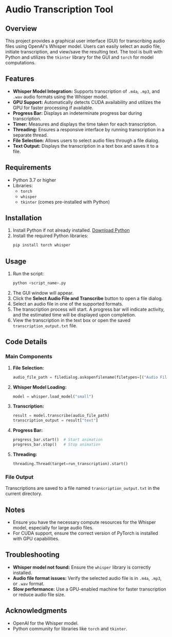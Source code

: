 # Audio Transcription Tool

## Overview
This project provides a graphical user interface (GUI) for transcribing audio files using OpenAI's Whisper model. Users can easily select an audio file, initiate transcription, and view/save the resulting text. The tool is built with Python and utilizes the `tkinter` library for the GUI and `torch` for model computations.

## Features
- **Whisper Model Integration:** Supports transcription of `.m4a`, `.mp3`, and `.wav` audio formats using the Whisper model.
- **GPU Support:** Automatically detects CUDA availability and utilizes the GPU for faster processing if available.
- **Progress Bar:** Displays an indeterminate progress bar during transcription.
- **Timer:** Measures and displays the time taken for each transcription.
- **Threading:** Ensures a responsive interface by running transcription in a separate thread.
- **File Selection:** Allows users to select audio files through a file dialog.
- **Text Output:** Displays the transcription in a text box and saves it to a file.

## Requirements
- Python 3.7 or higher
- Libraries:
  - `torch`
  - `whisper`
  - `tkinter` (comes pre-installed with Python)

## Installation
1. Install Python if not already installed. [Download Python](https://www.python.org/downloads/)
2. Install the required Python libraries:
   ```bash
   pip install torch whisper
   ```

## Usage
1. Run the script:
   ```bash
   python <script_name>.py
   ```
2. The GUI window will appear.
3. Click the **Select Audio File and Transcribe** button to open a file dialog.
4. Select an audio file in one of the supported formats.
5. The transcription process will start. A progress bar will indicate activity, and the estimated time will be displayed upon completion.
6. View the transcription in the text box or open the saved `transcription_output.txt` file.

## Code Details
### Main Components
1. **File Selection:**
   ```python
   audio_file_path = filedialog.askopenfilename(filetypes=[("Audio Files", "*.m4a;*.mp3;*.wav")])
   ```
2. **Whisper Model Loading:**
   ```python
   model = whisper.load_model("small")
   ```
3. **Transcription:**
   ```python
   result = model.transcribe(audio_file_path)
   transcription_output = result["text"]
   ```
4. **Progress Bar:**
   ```python
   progress_bar.start()  # Start animation
   progress_bar.stop()   # Stop animation
   ```
5. **Threading:**
   ```python
   threading.Thread(target=run_transcription).start()
   ```

### File Output
Transcriptions are saved to a file named `transcription_output.txt` in the current directory.

## Notes
- Ensure you have the necessary compute resources for the Whisper model, especially for large audio files.
- For CUDA support, ensure the correct version of PyTorch is installed with GPU capabilities.

## Troubleshooting
- **Whisper model not found:** Ensure the `whisper` library is correctly installed.
- **Audio file format issues:** Verify the selected audio file is in `.m4a`, `.mp3`, or `.wav` format.
- **Slow performance:** Use a GPU-enabled machine for faster transcription or reduce audio file size.

## Acknowledgments
- OpenAI for the Whisper model.
- Python community for libraries like `torch` and `tkinter`.

